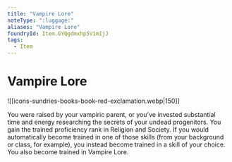 ```yaml
---
title: "Vampire Lore"
noteType: ":luggage:"
aliases: "Vampire Lore"
foundryId: Item.GYQgdmxhp5V1mIjJ
tags:
  - Item
---
```


# Vampire Lore
![[icons-sundries-books-book-red-exclamation.webp|150]]

You were raised by your vampiric parent, or you've invested substantial time and energy researching the secrets of your undead progenitors. You gain the trained proficiency rank in Religion and Society. If you would automatically become trained in one of those skills (from your background or class, for example), you instead become trained in a skill of your choice. You also become trained in Vampire Lore.
